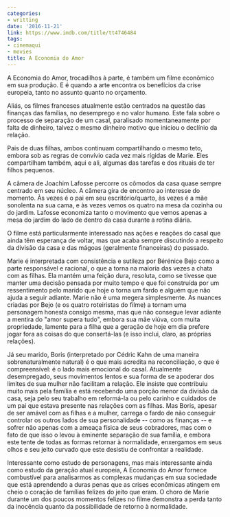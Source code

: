 ```yaml
---
categories:
- writting
date: '2016-11-21'
link: https://www.imdb.com/title/tt4746484
tags:
- cinemaqui
- movies
title: A Economia do Amor
---
```


A Economia do Amor, trocadilhos à parte, é também um filme econômico em sua produção. E é quando a arte encontra os benefícios da crise europeia, tanto no assunto quanto no orçamento.

Aliás, os filmes franceses atualmente estão centrados na questão das finanças das famílias, no desemprego e no valor humano. Este fala sobre o processo de separação de um casal, paralisado momentaneamente por falta de dinheiro, talvez o mesmo dinheiro motivo que iniciou o declínio da relação.

Pais de duas filhas, ambos continuam compartilhando o mesmo teto, embora sob as regras de convívio cada vez mais rígidas de Marie. Eles compartilham também, aqui e ali, algumas das tarefas e dos rituais de ter filhos pequenos.

A câmera de Joachim Lafosse percorre os cômodos da casa quase sempre centrado em seu núcleo. A câmera gira de encontro ao interesse do momento. Às vezes é o pai em seu escritório/quarto, às vezes é a mãe sonolenta na sua cama, e às vezes vemos os quatro na mesa da cozinha ou do jardim. Lafosse economiza tanto o movimento que vemos apenas a mesa do jardim do lado de dentro da casa durante a rotina diária.

O filme está particularmente interessado nas ações e reações do casal que ainda têm esperança de voltar, mas que acaba sempre discutindo a respeito da divisão da casa e das mágoas (geralmente financeiras) do passado.

Marie é interpretada com consistência e sutileza por Bérénice Bejo como a parte responsável e racional, o que a torna na maioria das vezes a chata com as filhas. Ela mantém uma feição dura, resoluta, como se tivesse que manter uma decisão pensada por muito tempo e que foi construída por um ressentimento pelo marido que hoje o torna um fardo e alguém que não ajuda a seguir adiante. Marie não é uma megera simplesmente. As nuances criadas por Bejo (e os quatro roteiristas do filme) a tornam uma personagem honesta consigo mesma, mas que não consegue levar adiante a mentira do "amor supera tudo", embora sua mãe viúva, com muita propriedade, lamente para a filha que a geração de hoje em dia prefere jogar fora as coisas do que consertá-las (e isso inclui, claro, as próprias relações).

Já seu marido, Boris (interpretado por Cédric Kahn de uma maneira sobrenaturalmente natural) é o que mais acredita na reconciliação, o que é compreensível: é o lado mais emocional do casal. Atualmente desempregado, seus movimentos lentos e sua forma de se apoderar dos limites de sua mulher não facilitam a relação. Ele insiste que contribuiu muito mais pela família e está recebendo uma porção menor da divisão da casa, seja pelo seu trabalho em reformá-la ou pelo carinho e cuidados de um pai que estava presente nas relações com as filhas. Mas Boris, apesar de ser amável com as filhas e a mulher, carrega o fardo de não conseguir controlar os outros lados de sua personalidade -- como as finanças -- e sofrer não apenas com a ameaça física de seus cobradores, mas com o fato de que isso o levou à eminente separação de sua família, e embora este tente de todas as formas retornar à normalidade, enxergamos em seus olhos e seu jeito curvado que este desistiu de confrontar a realidade.

Interessante como estudo de personagens, mas mais interessante ainda como estudo da geração atual europeia, A Economia do Amor fornece combustível para analisarmos as complexas mudanças em sua sociedade que está aprendendo a duras penas que as crises econômicas atingem em cheio o coração de famílias felizes do jeito que eram. O choro de Marie durante um dos poucos momentos felizes no filme demonstra a perda tanto da inocência quanto da possibilidade de retorno à normalidade.

